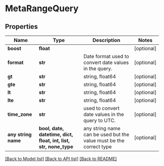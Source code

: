 # MetaRangeQuery


## Properties
Name | Type | Description | Notes
------------ | ------------- | ------------- | -------------
**boost** | **float** |  | [optional] 
**format** | **str** | Date format used to convert date values in the query. | [optional] 
**gt** | **str** | string, float64 | [optional] 
**gte** | **str** | string, float64 | [optional] 
**lt** | **str** | string, float64 | [optional] 
**lte** | **str** | string, float64 | [optional] 
**time_zone** | **str** | used to convert date values in the query to UTC. | [optional] 
**any string name** | **bool, date, datetime, dict, float, int, list, str, none_type** | any string name can be used but the value must be the correct type | [optional]

[[Back to Model list]](../README.md#documentation-for-models) [[Back to API list]](../README.md#documentation-for-api-endpoints) [[Back to README]](../README.md)


